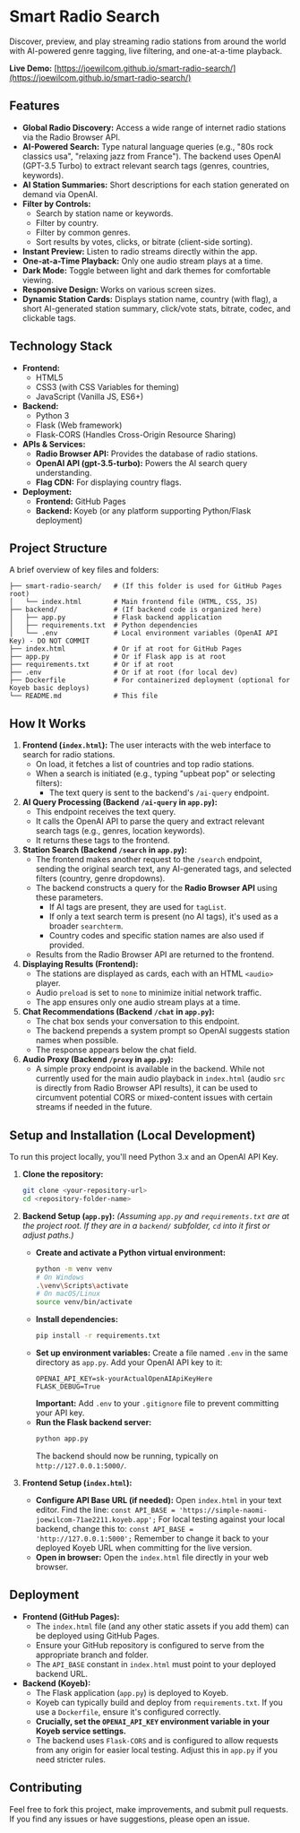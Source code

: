 # Smart Radio Search

Discover, preview, and play streaming radio stations from around the world with AI-powered genre tagging, live filtering, and one-at-a-time playback.

**Live Demo:** [https://joewilcom.github.io/smart-radio-search/](https://joewilcom.github.io/smart-radio-search/)

## Features

* **Global Radio Discovery:** Access a wide range of internet radio stations via the Radio Browser API.
* **AI-Powered Search:** Type natural language queries (e.g., "80s rock classics usa", "relaxing jazz from France"). The backend uses OpenAI (GPT-3.5 Turbo) to extract relevant search tags (genres, countries, keywords).
* **AI Station Summaries:** Short descriptions for each station generated on demand via OpenAI.
* **Filter by Controls:**
    * Search by station name or keywords.
    * Filter by country.
    * Filter by common genres.
    * Sort results by votes, clicks, or bitrate (client-side sorting).
* **Instant Preview:** Listen to radio streams directly within the app.
* **One-at-a-Time Playback:** Only one audio stream plays at a time.
* **Dark Mode:** Toggle between light and dark themes for comfortable viewing.
* **Responsive Design:** Works on various screen sizes.
* **Dynamic Station Cards:** Displays station name, country (with flag), a short AI-generated station summary, click/vote stats, bitrate, codec, and clickable tags.

## Technology Stack

* **Frontend:**
    * HTML5
    * CSS3 (with CSS Variables for theming)
    * JavaScript (Vanilla JS, ES6+)
* **Backend:**
    * Python 3
    * Flask (Web framework)
    * Flask-CORS (Handles Cross-Origin Resource Sharing)
* **APIs & Services:**
    * **Radio Browser API:** Provides the database of radio stations.
    * **OpenAI API (gpt-3.5-turbo):** Powers the AI search query understanding.
    * **Flag CDN:** For displaying country flags.
* **Deployment:**
    * **Frontend:** GitHub Pages
    * **Backend:** Koyeb (or any platform supporting Python/Flask deployment)

## Project Structure

A brief overview of key files and folders:

```
├── smart-radio-search/   # (If this folder is used for GitHub Pages root)
│   └── index.html        # Main frontend file (HTML, CSS, JS)
├── backend/              # (If backend code is organized here)
│   ├── app.py            # Flask backend application
│   ├── requirements.txt  # Python dependencies
│   └── .env              # Local environment variables (OpenAI API Key) - DO NOT COMMIT
├── index.html            # Or if at root for GitHub Pages
├── app.py                # Or if Flask app is at root
├── requirements.txt      # Or if at root
├── .env                  # Or if at root (for local dev)
├── Dockerfile            # For containerized deployment (optional for Koyeb basic deploys)
└── README.md             # This file
```
## How It Works

1.  **Frontend (`index.html`):** The user interacts with the web interface to search for radio stations.
    * On load, it fetches a list of countries and top radio stations.
    * When a search is initiated (e.g., typing "upbeat pop" or selecting filters):
        * The text query is sent to the backend's `/ai-query` endpoint.
2.  **AI Query Processing (Backend `/ai-query` in `app.py`):**
    * This endpoint receives the text query.
    * It calls the OpenAI API to parse the query and extract relevant search tags (e.g., genres, location keywords).
    * It returns these tags to the frontend.
3.  **Station Search (Backend `/search` in `app.py`):**
    * The frontend makes another request to the `/search` endpoint, sending the original search text, any AI-generated tags, and selected filters (country, genre dropdowns).
    * The backend constructs a query for the **Radio Browser API** using these parameters.
        * If AI tags are present, they are used for `tagList`.
        * If only a text search term is present (no AI tags), it's used as a broader `searchterm`.
        * Country codes and specific station names are also used if provided.
    * Results from the Radio Browser API are returned to the frontend.
4.  **Displaying Results (Frontend):**
    * The stations are displayed as cards, each with an HTML `<audio>` player.
    * Audio `preload` is set to `none` to minimize initial network traffic.
    * The app ensures only one audio stream plays at a time.
5.  **Chat Recommendations (Backend `/chat` in `app.py`):**
    * The chat box sends your conversation to this endpoint.
    * The backend prepends a system prompt so OpenAI suggests station names when possible.
    * The response appears below the chat field.
6.  **Audio Proxy (Backend `/proxy` in `app.py`):**
    * A simple proxy endpoint is available in the backend. While not currently used for the main audio playback in `index.html` (audio `src` is directly from Radio Browser API results), it can be used to circumvent potential CORS or mixed-content issues with certain streams if needed in the future.

## Setup and Installation (Local Development)

To run this project locally, you'll need Python 3.x and an OpenAI API Key.

1.  **Clone the repository:**
    ```bash
    git clone <your-repository-url>
    cd <repository-folder-name>
    ```

2.  **Backend Setup (`app.py`):**
    *(Assuming `app.py` and `requirements.txt` are at the project root. If they are in a `backend/` subfolder, `cd` into it first or adjust paths.)*

    * **Create and activate a Python virtual environment:**
        ```bash
        python -m venv venv
        # On Windows
        .\venv\Scripts\activate
        # On macOS/Linux
        source venv/bin/activate
        ```
    * **Install dependencies:**
        ```bash
        pip install -r requirements.txt
        ```
    * **Set up environment variables:**
        Create a file named `.env` in the same directory as `app.py`. Add your OpenAI API key to it:
        ```
        OPENAI_API_KEY=sk-yourActualOpenAIApiKeyHere
        FLASK_DEBUG=True
        ```
        **Important:** Add `.env` to your `.gitignore` file to prevent committing your API key.
    * **Run the Flask backend server:**
        ```bash
        python app.py
        ```
        The backend should now be running, typically on `http://127.0.0.1:5000/`.

3.  **Frontend Setup (`index.html`):**
    * **Configure API Base URL (if needed):**
        Open `index.html` in your text editor. Find the line:
        `const API_BASE = 'https://simple-naomi-joewilcom-71ae2211.koyeb.app';`
        For local testing against your local backend, change this to:
        `const API_BASE = 'http://127.0.0.1:5000';`
        Remember to change it back to your deployed Koyeb URL when committing for the live version.
    * **Open in browser:**
        Open the `index.html` file directly in your web browser.

## Deployment

* **Frontend (GitHub Pages):**
    * The `index.html` file (and any other static assets if you add them) can be deployed using GitHub Pages.
    * Ensure your GitHub repository is configured to serve from the appropriate branch and folder.
    * The `API_BASE` constant in `index.html` must point to your deployed backend URL.
* **Backend (Koyeb):**
    * The Flask application (`app.py`) is deployed to Koyeb.
    * Koyeb can typically build and deploy from `requirements.txt`. If you use a `Dockerfile`, ensure it's configured correctly.
    * **Crucially, set the `OPENAI_API_KEY` environment variable in your Koyeb service settings.**
    * The backend uses `Flask-CORS` and is configured to allow requests from any origin for easier local testing. Adjust this in `app.py` if you need stricter rules.

## Contributing

Feel free to fork this project, make improvements, and submit pull requests. If you find any issues or have suggestions, please open an issue.
